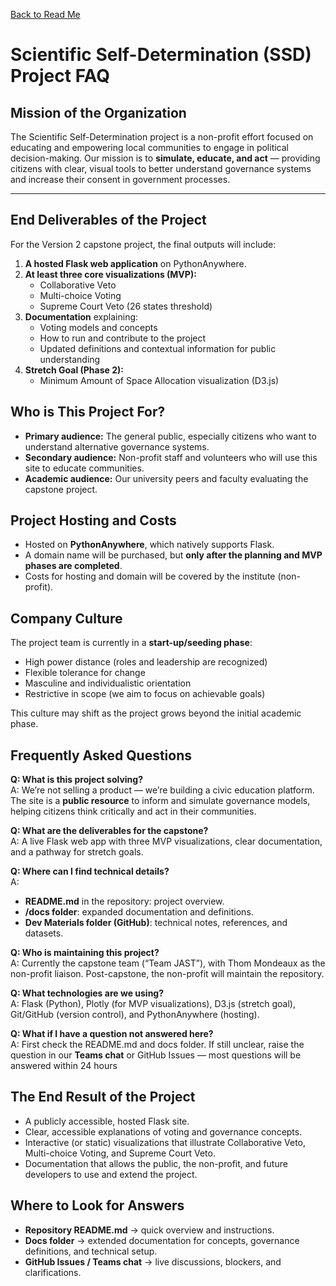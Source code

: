 [Back to Read Me](../../README.md)
# Scientific Self-Determination (SSD) Project FAQ

## Mission of the Organization
The Scientific Self-Determination project is a non-profit effort focused on educating and empowering local communities to engage in political decision-making. Our mission is to **simulate, educate, and act** — providing citizens with clear, visual tools to better understand governance systems and increase their consent in government processes.

---

## End Deliverables of the Project
For the Version 2 capstone project, the final outputs will include:

1. **A hosted Flask web application** on PythonAnywhere.
2. **At least three core visualizations (MVP):**
   - Collaborative Veto
   - Multi-choice Voting
   - Supreme Court Veto (26 states threshold)
3. **Documentation** explaining:
   - Voting models and concepts
   - How to run and contribute to the project
   - Updated definitions and contextual information for public understanding
4. **Stretch Goal (Phase 2):**
   - Minimum Amount of Space Allocation visualization (D3.js)

## Who is This Project For?
- **Primary audience:** The general public, especially citizens who want to understand alternative governance systems.
- **Secondary audience:** Non-profit staff and volunteers who will use this site to educate communities.
- **Academic audience:** Our university peers and faculty evaluating the capstone project.

## Project Hosting and Costs
- Hosted on **PythonAnywhere**, which natively supports Flask.
- A domain name will be purchased, but **only after the planning and MVP phases are completed**.
- Costs for hosting and domain will be covered by the institute (non-profit).

## Company Culture
The project team is currently in a **start-up/seeding phase**:
- High power distance (roles and leadership are recognized)
- Flexible tolerance for change
- Masculine and individualistic orientation
- Restrictive in scope (we aim to focus on achievable goals)

This culture may shift as the project grows beyond the initial academic phase.

## Frequently Asked Questions

**Q: What is this project solving?**  
A: We’re not selling a product — we’re building a civic education platform. The site is a **public resource** to inform and simulate governance models, helping citizens think critically and act in their communities.

**Q: What are the deliverables for the capstone?**  
A: A live Flask web app with three MVP visualizations, clear documentation, and a pathway for stretch goals.

**Q: Where can I find technical details?**  
A:  
- **README.md** in the repository: project overview.  
- **/docs folder**: expanded documentation and definitions.  
- **Dev Materials folder (GitHub)**: technical notes, references, and datasets.  

**Q: Who is maintaining this project?**  
A: Currently the capstone team (“Team JAST”), with Thom Mondeaux as the non-profit liaison. Post-capstone, the non-profit will maintain the repository.

**Q: What technologies are we using?**  
A: Flask (Python), Plotly (for MVP visualizations), D3.js (stretch goal), Git/GitHub (version control), and PythonAnywhere (hosting).

**Q: What if I have a question not answered here?**  
A: First check the README.md and docs folder. If still unclear, raise the question in our **Teams chat** or GitHub Issues — most questions will be answered within 24 hours

## The End Result of the Project
- A publicly accessible, hosted Flask site.  
- Clear, accessible explanations of voting and governance concepts.  
- Interactive (or static) visualizations that illustrate Collaborative Veto, Multi-choice Voting, and Supreme Court Veto.  
- Documentation that allows the public, the non-profit, and future developers to use and extend the project.  

## Where to Look for Answers
- **Repository README.md** → quick overview and instructions.  
- **Docs folder** → extended documentation for concepts, governance definitions, and technical setup.  
- **GitHub Issues / Teams chat** → live discussions, blockers, and clarifications.  

